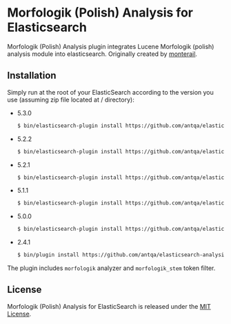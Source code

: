 # Morfologik (Polish) Analysis for Elasticsearch

Morfologik (Polish) Analysis plugin integrates Lucene Morfologik (polish) analysis module into elasticsearch.
Originally created by [monterail](https://github.com/monterail/elasticsearch-analysis-morfologik).

## Installation

Simply run at the root of your ElasticSearch according to the version you use (assuming zip file located at / directory):

- 5.3.0

  ```bash
  $ bin/elasticsearch-plugin install https://github.com/antqa/elasticsearch-analysis-morfologik/releases/download/5.3.0/elasticsearch-analysis-morfologik-5.3.0.zip
  ```

- 5.2.2

  ```bash
  $ bin/elasticsearch-plugin install https://github.com/antqa/elasticsearch-analysis-morfologik/releases/download/5.2.2/elasticsearch-analysis-morfologik-5.2.2.zip
  ```

- 5.2.1

  ```bash
  $ bin/elasticsearch-plugin install https://github.com/antqa/elasticsearch-analysis-morfologik/releases/download/5.2.1/elasticsearch-analysis-morfologik-5.2.1.zip
  ```

- 5.1.1

  ```bash
  $ bin/elasticsearch-plugin install https://github.com/antqa/elasticsearch-analysis-morfologik/releases/download/5.1.1/elasticsearch-analysis-morfologik-5.1.1.zip
  ```

- 5.0.0

  ```bash
  $ bin/elasticsearch-plugin install https://github.com/antqa/elasticsearch-analysis-morfologik/releases/download/5.0.0/elasticsearch-analysis-morfologik-5.0.0.zip
  ```

- 2.4.1

  ```bash
  $ bin/plugin install https://github.com/antqa/elasticsearch-analysis-morfologik/releases/download/2.4.1/elasticsearch-analysis-morfologik-2.4.1.zip
  ```

The plugin includes `morfologik` analyzer and `morfologik_stem` token filter.

## License

Morfologik (Polish) Analysis for ElasticSearch is released under the [MIT License](LICENSE).
